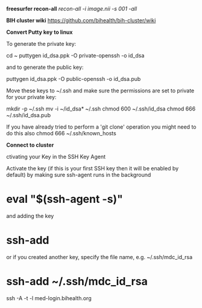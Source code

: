 
**freesurfer recon-all**
*recon-all -i image.nii -s 001 -all*

**BIH cluster wiki**
https://github.com/bihealth/bih-cluster/wiki

**Convert Putty key to linux**

To generate the private key:

cd ~
puttygen id_dsa.ppk -O private-openssh -o id_dsa

and to generate the public key:

puttygen id_dsa.ppk -O public-openssh -o id_dsa.pub

Move these keys to ~/.ssh and make sure the permissions are set to private for your private key:

mkdir -p ~/.ssh
mv -i ~/id_dsa* ~/.ssh
chmod 600 ~/.ssh/id_dsa
chmod 666 ~/.ssh/id_dsa.pub

If you have already tried to perform a 'git clone' operation you might need to do this also
chmod 666 ~/.ssh/known_hosts

**Connect to cluster**

ctivating your Key in the SSH Key Agent

Activate the key (if this is your first SSH key then it will be enabled by default) by making sure ssh-agent runs in the background

# eval "$(ssh-agent -s)"

and adding the key

# ssh-add

or if you created another key, specify the file name, e.g. ~/.ssh/mdc_id_rsa

# ssh-add ~/.ssh/mdc_id_rsa

 ssh -A -t -l <USERNAME> med-login<X>.bihealth.org

 

